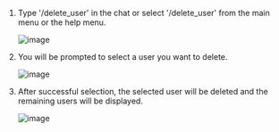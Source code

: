 1. Type '/delete_user' in the chat or select '/delete_user' from the main menu or the help menu.

   ![image](https://github.com/user-attachments/assets/66ae7518-2368-4e91-88a3-0c5850dc16b5)

2. You will be prompted to select a user you want to delete.

   ![image](https://github.com/user-attachments/assets/344c2f01-33b0-4207-865c-9af7f7f96f6a)

3. After successful selection, the selected user will be deleted and the remaining users will be displayed.

   ![image](https://github.com/user-attachments/assets/706ea1ae-e170-4dbb-a4d7-e05e4f42ed98)

